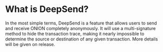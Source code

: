 # What is DeepSend?

In the most simple terms, DeepSend is a feature that allows users to send and receive ONION completely anonymously. It will use a multi-signature method to hide the transaction trace, making it nearly impossible to determine the source or destination of any given transaction. More details will be given on release.
